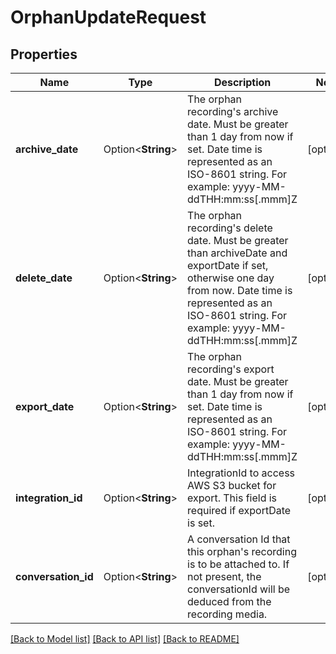 # OrphanUpdateRequest

## Properties

Name | Type | Description | Notes
------------ | ------------- | ------------- | -------------
**archive_date** | Option<**String**> | The orphan recording's archive date. Must be greater than 1 day from now if set. Date time is represented as an ISO-8601 string. For example: yyyy-MM-ddTHH:mm:ss[.mmm]Z | [optional]
**delete_date** | Option<**String**> | The orphan recording's delete date. Must be greater than archiveDate and exportDate if set, otherwise one day from now. Date time is represented as an ISO-8601 string. For example: yyyy-MM-ddTHH:mm:ss[.mmm]Z | [optional]
**export_date** | Option<**String**> | The orphan recording's export date. Must be greater than 1 day from now if set. Date time is represented as an ISO-8601 string. For example: yyyy-MM-ddTHH:mm:ss[.mmm]Z | [optional]
**integration_id** | Option<**String**> | IntegrationId to access AWS S3 bucket for export. This field is required if exportDate is set. | [optional]
**conversation_id** | Option<**String**> | A conversation Id that this orphan's recording is to be attached to. If not present, the conversationId will be deduced from the recording media. | [optional]

[[Back to Model list]](../README.md#documentation-for-models) [[Back to API list]](../README.md#documentation-for-api-endpoints) [[Back to README]](../README.md)


